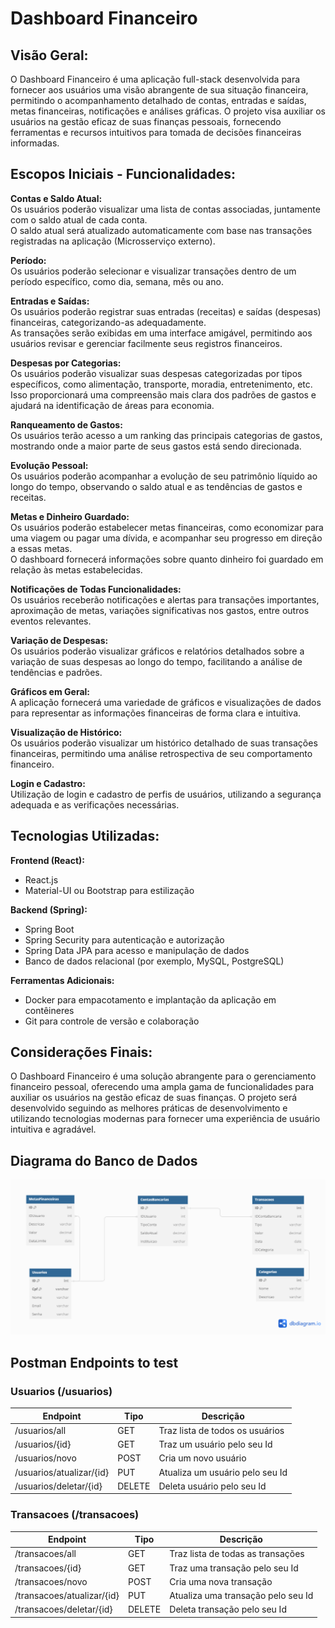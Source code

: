 # Dashboard Financeiro

## Visão Geral:

O Dashboard Financeiro é uma aplicação full-stack desenvolvida para fornecer aos usuários uma visão abrangente de sua situação financeira, permitindo o acompanhamento detalhado de contas, entradas e saídas, metas financeiras, notificações e análises gráficas. O projeto visa auxiliar os usuários na gestão eficaz de suas finanças pessoais, fornecendo ferramentas e recursos intuitivos para tomada de decisões financeiras informadas.

## Escopos Iniciais - Funcionalidades:

**Contas e Saldo Atual:**  
Os usuários poderão visualizar uma lista de contas associadas, juntamente com o saldo atual de cada conta.  
O saldo atual será atualizado automaticamente com base nas transações registradas na aplicação (Microsserviço externo).

**Período:**  
Os usuários poderão selecionar e visualizar transações dentro de um período específico, como dia, semana, mês ou ano.

**Entradas e Saídas:**  
Os usuários poderão registrar suas entradas (receitas) e saídas (despesas) financeiras, categorizando-as adequadamente.  
As transações serão exibidas em uma interface amigável, permitindo aos usuários revisar e gerenciar facilmente seus registros financeiros.

**Despesas por Categorias:**  
Os usuários poderão visualizar suas despesas categorizadas por tipos específicos, como alimentação, transporte, moradia, entretenimento, etc.  
Isso proporcionará uma compreensão mais clara dos padrões de gastos e ajudará na identificação de áreas para economia.

**Ranqueamento de Gastos:**  
Os usuários terão acesso a um ranking das principais categorias de gastos, mostrando onde a maior parte de seus gastos está sendo direcionada.

**Evolução Pessoal:**  
Os usuários poderão acompanhar a evolução de seu patrimônio líquido ao longo do tempo, observando o saldo atual e as tendências de gastos e receitas.

**Metas e Dinheiro Guardado:**  
Os usuários poderão estabelecer metas financeiras, como economizar para uma viagem ou pagar uma dívida, e acompanhar seu progresso em direção a essas metas.  
O dashboard fornecerá informações sobre quanto dinheiro foi guardado em relação às metas estabelecidas.

**Notificações de Todas Funcionalidades:**  
Os usuários receberão notificações e alertas para transações importantes, aproximação de metas, variações significativas nos gastos, entre outros eventos relevantes.

**Variação de Despesas:**  
Os usuários poderão visualizar gráficos e relatórios detalhados sobre a variação de suas despesas ao longo do tempo, facilitando a análise de tendências e padrões.

**Gráficos em Geral:**  
A aplicação fornecerá uma variedade de gráficos e visualizações de dados para representar as informações financeiras de forma clara e intuitiva.

**Visualização de Histórico:**  
Os usuários poderão visualizar um histórico detalhado de suas transações financeiras, permitindo uma análise retrospectiva de seu comportamento financeiro.

**Login e Cadastro:**  
Utilização de login e cadastro de perfis de usuários, utilizando a segurança adequada e as verificações necessárias.

## Tecnologias Utilizadas:

**Frontend (React):**  
- React.js  
- Material-UI ou Bootstrap para estilização

**Backend (Spring):**  
- Spring Boot  
- Spring Security para autenticação e autorização  
- Spring Data JPA para acesso e manipulação de dados  
- Banco de dados relacional (por exemplo, MySQL, PostgreSQL)

**Ferramentas Adicionais:**  
- Docker para empacotamento e implantação da aplicação em contêineres  
- Git para controle de versão e colaboração

## Considerações Finais:

O Dashboard Financeiro é uma solução abrangente para o gerenciamento financeiro pessoal, oferecendo uma ampla gama de funcionalidades para auxiliar os usuários na gestão eficaz de suas finanças. O projeto será desenvolvido seguindo as melhores práticas de desenvolvimento e utilizando tecnologias modernas para fornecer uma experiência de usuário intuitiva e agradável.


## Diagrama do Banco de Dados
![Diagrama](/img/Diagrama%20BD.png)


## Postman Endpoints to test

### Usuarios (/usuarios)

| Endpoint        | Tipo   | Descrição                       |
|-----------------|--------|---------------------------------|
| /usuarios/all            | GET    | Traz lista de todos os usuários |
| /usuarios/{id}           | GET    | Traz um usuário pelo seu Id     |
| /usuarios/novo           | POST   | Cria um novo usuário            |
| /usuarios/atualizar/{id} | PUT    | Atualiza um usuário pelo seu Id |
| /usuarios/deletar/{id}   | DELETE | Deleta usuário pelo seu Id      |


### Transacoes (/transacoes)

| Endpoint                   | Tipo   | Descrição                          |
|----------------------------|--------|------------------------------------|
| /transacoes/all            | GET    | Traz lista de todas as transações  |
| /transacoes/{id}           | GET    | Traz uma transação pelo seu Id     |
| /transacoes/novo           | POST   | Cria uma nova transação            |
| /transacoes/atualizar/{id} | PUT    | Atualiza uma transação pelo seu Id |
| /transacoes/deletar/{id}   | DELETE | Deleta transação pelo seu Id       |